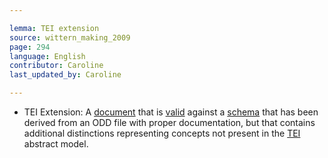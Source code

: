 ```yaml
---

lemma: TEI extension
source: wittern_making_2009
page: 294
language: English
contributor: Caroline
last_updated_by: Caroline

---
```


- TEI Extension: A [document](document.html) that is [valid](XMLValid.html) against a [schema](schema.html) that has been derived from an ODD file with proper documentation, but that contains additional distinctions representing concepts not present in the [TEI](TEI.html) abstract model.
